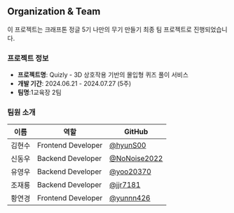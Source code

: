 ## Organization & Team

이 프로젝트는 크래프톤 정글 5기 나만의 무기 만들기 최종 팀 프로젝트로 진행되었습니다.

### 프로젝트 정보
- **프로젝트명**: Quizly - 3D 상호작용 기반의 몰입형 퀴즈 풀이 서비스
- **개발 기간**: 2024.06.21 - 2024.07.27 (5주)
- **팀명**:1교육장 2팀

### 팀원 소개
| 이름   | 역할               | GitHub                                         |
|--------|--------------------|-------------------------------------------------|
| 김현수 | Frontend Developer | [@hyunS00](https://github.com/hyunS00)        |
| 신동우 | Backend Developer  | [@NoNoise2022](https://github.com/NoNoise2022)         |
| 유영우 | Backend Developer  | [@yoo20370](https://github.com/yoo20370)         |
| 조재룡 | Backend Developer  | [@jjr7181](https://github.com/jjr7181)         |
| 황연경 | Frontend Developer | [@yunnn426](https://github.com/yunnn426)         |
